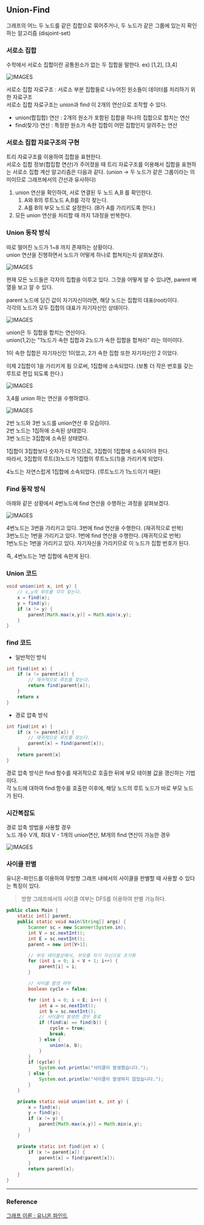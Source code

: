 ## Union-Find
그래프의 어느 두 노드를 같은 집합으로 묶어주거나, 두 노드가 같은 그룹에 있는지 확인하는 알고리즘 (disjoint-set)  

### 서로소 집합
수학에서 서로소 집합이란 공통원소가 없는 두 집합을 말한다. ex) [1,2], [3,4]

![IMAGES](/images/chapter10/disjoint-set.png)

서로소 집합 자료구조 : 서로소 부분 집합들로 나누어진 원소들이 데이터를 처리하기 위한 자료구조  
서로소 집합 자료구조는 union과 find 이 2개의 연산으로 조작할 수 있다.

- union(합집합) 연산 : 2개의 원소가 포함된 집합을 하나의 집합으로 합치는 연산
- find(찾기) 연산 : 특정한 원소가 속한 집합이 어떤 집합인지 알려주는 연산

### 서로소 집합 자료구조의 구현
트리 자료구조를 이용하여 집합을 표현한다.  
서로소 집합 정보(합집합 연산)가 주어졌을 때 트리 자료구조를 이용해서 집합을 표현하는 서로소 집합 계산 알고리즘은 다음과 같다. (union -> 두 노드가 같은 그룹이라는 의미이므로 그래프에서의 간선과 유사하다)

1. union 연산을 확인하여, 서로 연결된 두 노드 A,B 를 확인한다.
   1) A와 B의 루트노드 A,B를 각각 찾는다.
   2) A를 B의 부모 노드로 설정한다. (B가 A를 가리키도록 한다.)
2. 모든 union 연산을 처리할 때 까지 1과정을 반복한다.

### Union 동작 방식

따로 떨어진 노드가 1~8 까지 존재하는 상황이다.  
union 연산을 진행하면서 노드가 어떻게 하나로 합쳐지는지 살펴보겠다.

![IMAGES](/images/chapter10/union1.png)

현재 모든 노드들은 각자의 집합을 이루고 있다.
그것을 어떻게 알 수 있냐면, parent 배열을 보고 알 수 있다.

parent 노드에 담긴 값이 자기자신이라면, 해당 노드는 집합의 대표(root)이다.  
각각의 노드가 모두 집합의 대표가 자기자신인 상태이다.

![IMAGES](/images/chapter10/union2.png)

union은 두 집합을 합치는 연산이다.  
union(1,2)는 "1노드가 속한 집합과 2노드가 속한 집합을 합쳐라" 라는 의미이다.  

1이 속한 집합은 자기자신인 1이었고, 2가 속한 집합 또한 자기자신인 2 이었다.  

이제 2집합이 1을 가리키게 됨 으로써, 1집합에 소속되었다. (보통 더 작은 번호를 갖는 루트로 편입 되도록 한다.)  

![IMAGES](/images/chapter10/union3.png)

3,4를 union 하는 연산을 수행하였다.

![IMAGES](/images/chapter10/union4.png)

2번 노드와 3번 노드를 union연산 후 모습이다.  
2번 노드는 1집하에 소속된 상태였다.  
3번 노드는 3집합에 소속된 상태였다.    

1집합이 3집합보다 숫자가 더 작으므로, 3집합이 1집합에 소속되어야 한다.  
따라서, 3집합의 루트(3)노드가 1집합의 루트노드(1)을 가리키게 되었다.    

4노드는 자연스럽게 1집합에 소속되었다. (루트노드가 1노드이기 때문)

### Find 동작 방식
아래와 같은 상황에서 4번노드에 find 연산을 수행하는 과정을 살펴보겠다.

![IMAGES](/images/chapter10/find1.png)

4번노드는 3번을 가리키고 있다. 3번에 find 연산을 수행한다. (재귀적으로 반복)  
3번노드는 1번을 가리키고 있다. 1번에 find 연산을 수행한다. (재귀적으로 반복)  
1번노드는 1번을 가리키고 있다. 자기자신을 가리키므로 이 노드가 집합 번호가 된다.    

즉, 4번노드는 1번 집합에 속한게 된다.

### Union 코드
```java
void union(int x, int y) {
    // x,y의 루트를 각각 찾는다.
    x = find(x);
    y = find(y);
    if (x != y) {
        parent[Math.max(x,y)] = Math.min(x,y);
    }
}
```

### find 코드
- 일반적인 방식
```java
int find(int x) {
    if (x != parent[x]) {
        // 재귀적으로 루트를 찾는다.
        return find(parent[x]);
    }
    return x
}
```

- 경로 압축 방식
```java
int find(int x) {
    if (x != parent[x]) {
        // 재귀적으로 루트를 찾는다.
        parent[x] = find(parent[x]);
    }
    return parent[x]
}
```

경로 압축 방식은 find 함수를 재귀적으로 호출한 뒤에 부모 테이블 값을 갱신하는 기법이다.  
각 노드에 대하여 find 함수를 호출한 이후에, 해당 노드의 루트 노드가 바로 부모 노드가 된다.

### 시간복잡도

경로 압축 방법을 사용할 경우  
노드 개수 V개, 최대 V - 1개의 union연산, M개의 find 연산이 가능한 경우

![IMAGES](/images/chapter10/time.png)

### 사이클 판별

유니온-파인드를 이용하여 무방향 그래프 내에서의 사이클을 판별할 때 사용할 수 있다는 특징이 있다.  
> 방향 그래프에서의 사이클 여부는 DFS를 이용하여 판별 가능하다.

```java
public class Main {
    static int[] parent;
    public static void main(String[] args) {
        Scanner sc = new Scanner(System.in);
        int V = sc.nextInt();
        int E = sc.nextInt();
        parent = new int[V+1];

        // 부모 테이블상에서, 부모를 자기 자신으로 초기화
        for (int i = 0; i < V + 1; i++) {
            parent[i] = i;
        }

        // 사이클 발생 여부
        boolean cycle = false;

        for (int i = 0; i < E; i++) {
            int a = sc.nextInt();
            int b = sc.nextInt();
            // 사이클이 발생한 경우 종료
            if (find(a) == find(b)) {
                cycle = true;
                break;
            } else {
                union(a, b);
            }
        }
        if (cycle) {
            System.out.println("사이클이 발생했습니다.");
        } else {
            System.out.println("사이클이 발생하지 않았습니다.");
        }
    }

    private static void union(int x, int y) {
        x = find(x);
        y = find(y);
        if (x != y) {
            parent[Math.max(x,y)] = Math.min(x,y);
        }
    }

    private static int find(int x) {
        if (x != parent[x]) {
            parent[x] = find(parent[x]);
        }
        return parent[x];
    }
}

```

---
### Reference

[그래프 이론 : 유니온 파인드](https://velog.io/@syoung125/%EC%95%8C%EA%B3%A0%EB%A6%AC%EC%A6%98%EA%B7%B8%EB%9E%98%ED%94%84-%EC%9D%B4%EB%A1%A0-%EC%9C%A0%EB%8B%88%EC%98%A8-%ED%8C%8C%EC%9D%B8%EB%93%9Cunion-find-%ED%81%AC%EB%A3%A8%EC%8A%A4%EC%B9%BC-%EC%95%8C%EA%B3%A0%EB%A6%AC%EC%A6%98-Kruskal-Algorithm-%EC%9C%84%EC%83%81-%EC%A0%95%EB%A0%ACTopology-Sort)
